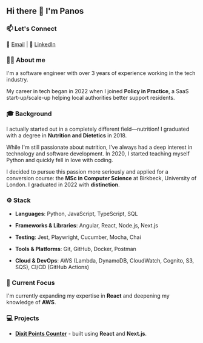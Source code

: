 ## Hi there 👋 I'm Panos

### 📫 Let's Connect

📧 [Email](mailto:panayiotisprovias@gmail.com) | 💼 [LinkedIn](https://www.linkedin.com/in/panagiotis-provias-299464156/)

### 👨🏻 About me
I'm a software engineer with over 3 years of experience working in the tech industry.

My career in tech began in 2022 when I joined **Policy in Practice**, a SaaS start-up/scale-up helping local authorities better support residents.


### 🎓 Background

I actually started out in a completely different field—nutrition! I graduated with a degree in **Nutrition and Dietetics** in 2018.

While I'm still passionate about nutrition, I’ve always had a deep interest in technology and software development. In 2020, I started teaching myself Python and quickly fell in love with coding.

I decided to pursue this passion more seriously and applied for a conversion course: the **MSc in Computer Science** at Birkbeck, University of London. I graduated in 2022 with **distinction**.

### ⚙️ Stack

- **Languages**: Python, JavaScript, TypeScript, SQL

- **Frameworks & Libraries**: Angular, React, Node.js, Next.js

- **Testing**: Jest, Playwright, Cucumber, Mocha, Chai

- **Tools & Platforms**: Git, GitHub, Docker, Postman

- **Cloud & DevOps**: AWS (Lambda, DynamoDB, CloudWatch, Cognito, S3, SQS), CI/CD (GitHub Actions)

### 🌱 Current Focus

I'm currently expanding my expertise in **React** and deepening my knowledge of **AWS**.

### 💻 Projects

- **[Dixit Points Counter](https://dixit-scoreboard-two.vercel.app)** - built using **React** and **Next.js**.


